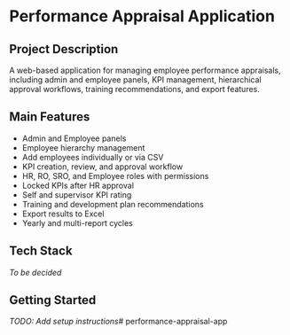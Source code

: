 # Performance Appraisal Application

## Project Description
A web-based application for managing employee performance appraisals, including admin and employee panels, KPI management, hierarchical approval workflows, training recommendations, and export features.

## Main Features
- Admin and Employee panels
- Employee hierarchy management
- Add employees individually or via CSV
- KPI creation, review, and approval workflow
- HR, RO, SRO, and Employee roles with permissions
- Locked KPIs after HR approval
- Self and supervisor KPI rating
- Training and development plan recommendations
- Export results to Excel
- Yearly and multi-report cycles

## Tech Stack
_To be decided_

## Getting Started
_TODO: Add setup instructions_# performance-appraisal-app
